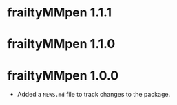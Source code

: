 # frailtyMMpen 1.1.1

# frailtyMMpen 1.1.0

# frailtyMMpen 1.0.0

* Added a `NEWS.md` file to track changes to the package.
